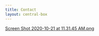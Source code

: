 ```yaml
---
title: Contact
layout: central-box
---
```


[Screen Shot 2020-10-21 at 11.31.45 AM.png](/uploads/Screen%20Shot%202020-10-21%20at%2011.31.45%20AM.png)